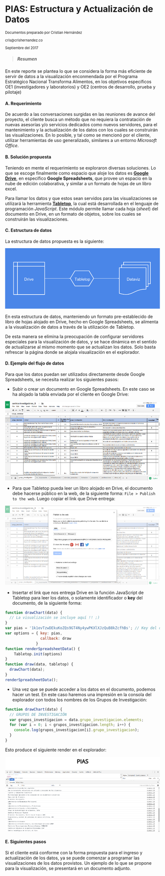# PIAS: Estructura y Actualización de Datos
<p style="font-size:0.8em">Documentos preparado por Cristian Hernández</p></b><p style="font-size:0.8em">cris@crishernandez.co</p></b><p style="font-size:0.8em">Septiembre del 2017</p>

> ##### Resumen
En este reporte se plantea lo que se considera la forma más eficiente de servir de datos a la visualización enconmendada por el Programa Estratégico Nacional Transforma Alimentos, en los objetivos específicos OE1 (investigadores y laboratorios) y OE2 (centros de desarrollo, prueba y pilotaje)

#### A. **Requerimiento**
De acuerdo a las conversaciones surgidas en las reuniones de avance del proyecto, el cliente busca un método que no requiera la contratación de nuevas asesorías y/o servicios dedicados como nuevos servidores, para el mantenimiento y la actualización de los datos con los cuales se construirán las visualizaciones. En lo posible, y tal como se mencionó por el cliente, utilizar herramientas de uso generalizado, similares a un entorno *Microsoft Office*.

#### B. **Solución propuesta**
Teniendo en mente el requerimiento se exploraron diversas soluciones. Lo que se escoge finalmente como espacio que aloje los datos es [**Google Drive**](https://www.google.com/drive/), en específico **Google Spreadsheets**, que provee un espacio en la nube de edición colaborativa, y similar a un formato de hojas de un libro excel.

Para llamar los datos y que estos sean servidos para las visualizaciones se utilizará la herramienta [**Tabletop**](https://github.com/jsoma/tabletop), la cual está desarrollada en el lenguaje de programación *JavaScript*. Este módulo permite llamar cada hoja (*sheet*) del documento en Drive, en un formato de objetos, sobre los cuales se construirán las visualizaciones.

#### C. **Estructura de datos**
La estructura de datos propuesta es la siguiente:

![Estructura de Datos](estructura-datos.png)

En esta estructura de datos, manteniendo un formato pre-establecido de libro de hojas alojado en Drive, hecho en Google Spreadsheets, se alimenta a la visualización de datos a través de la utilización de Tabletop.

De esta manera se elimina la preocupación de configurar servidores especiales para la visualización de datos, y se hace dinámica en el sentido de actualizarse al mismo momento que se actualizan los datos. Solo basta refrescar la página donde se alojala visualización en el explorador.

#### D. Ejemplo del flujo de datos
Para que los datos puedan ser utilizados directamente desde Google Spreadsheets, se necesita realizar los siguientes pasos:

- Subir o crear un documento en Google Spreadsheets. En este caso se ha alojado la tabla enviada por el cliente en Google Drive:

![Ejemplo tabla alojada en Google Drive](tabla-pias.png)

- Para que Tabletop pueda leer un libro alojado en Drive, el documento debe hacerse público en la web, de la siguiente forma: ```File > Publish to the web```. Luego copiar el link que Drive entrega:

![Ejemplo publicación de tabla](publishing-pias.png)

- Insertar el link que nos entrega Drive en la función JavaScript de Tabletop para leer los datos, o solamente identificador o **key** del documento, de la siguiente forma:

```JavaScript
function drawChart(data) {
  // La visualización se incluye aquí !! ;)
}
var pias = '1k1evTzwDEkuKoZQs9GT4Ny4ywPKXlXJzQuB8kZcfhBs'; // Key del documento en Drive
var options = { key: pias,
                callback: draw
              }
function renderSpreadsheetData() {
    Tabletop.init(options)
}
function draw(data, tabletop) {
  drawChart(data);
}
renderSpreadsheetData();
```

- Una vez que se puede acceder a los datos en el documento, podemos hacer un test. En este caso haremos una impresión en la consola del explorador con todos los nombres de los Grupos de Investigación:

```JavaScript
function drawChart(data) {
  // GRUPOS DE INVESTIGACIÓN
  var grupos_investigacion = data.grupo_investigacion.elements;
  for (var i = 0; i < grupos_investigacion.length; i++) {
    console.log(grupos_investigacion[i].grupo_investigacion);
  }
}
```

Esto produce el siguiente render en el explorador:

![](console-log-pias.png)

#### E. Siguientes pasos
Si el cliente está conforme con la forma propuesta para el ingreso y actualización de los datos, ya se puede comenzar a programar las visualizaciones de los datos provistos. Un ejemplo de lo que se propone para la visualización, se presentará en un documento adjunto.
